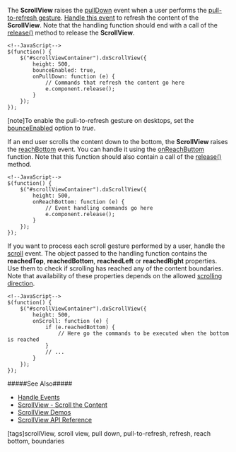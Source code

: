 The **ScrollView** raises the [pullDown](/api-reference/10%20UI%20Widgets/dxScrollView/4%20Events/pullDown.md '/Documentation/ApiReference/UI_Widgets/dxScrollView/Events/#pullDown') event when a user performs the [pull-to-refresh gesture](https://en.wikipedia.org/wiki/Pull-to-refresh). [Handle this event](/concepts/00%20Getting%20Started/10%20Widget%20Basics%20-%20jQuery/15%20Handle%20Events.md '/Documentation/Guide/Getting_Started/Widget_Basics_-_jQuery/Handle_Events') to refresh the content of the **ScrollView**. Note that the handling function should end with a call of the [release()](/api-reference/10%20UI%20Widgets/dxScrollView/3%20Methods/release(preventScrollBottom).md '/Documentation/ApiReference/UI_Widgets/dxScrollView/Methods/#releasepreventScrollBottom') method to release the **ScrollView**.

    <!--JavaScript-->
    $(function() {
		$("#scrollViewContainer").dxScrollView({
            height: 500,
            bounceEnabled: true,
            onPullDown: function (e) {
                // Commands that refresh the content go here
                e.component.release();
            }
        });
    });

[note]To enable the pull-to-refresh gesture on desktops, set the [bounceEnabled](/api-reference/10%20UI%20Widgets/dxScrollable/1%20Configuration/bounceEnabled.md '/Documentation/ApiReference/UI_Widgets/dxScrollView/Configuration/#bounceEnabled') option to *true*.

If an end user scrolls the content down to the bottom, the **ScrollView** raises the [reachBottom](/api-reference/10%20UI%20Widgets/dxScrollView/4%20Events/reachBottom.md '/Documentation/ApiReference/UI_Widgets/dxScrollView/Events/#reachBottom') event. You can handle it using the [onReachButtom](/api-reference/10%20UI%20Widgets/dxScrollView/1%20Configuration/onReachBottom.md '/Documentation/ApiReference/UI_Widgets/dxScrollView/Configuration/#onReachBottom') function. Note that this function should also contain a call of the [release()](/api-reference/10%20UI%20Widgets/dxScrollView/3%20Methods/release(preventScrollBottom).md '/Documentation/ApiReference/UI_Widgets/dxScrollView/Methods/#releasepreventScrollBottom') method. 

    <!--JavaScript-->
    $(function() {
        $("#scrollViewContainer").dxScrollView({
            height: 500,
            onReachBottom: function (e) {
                // Event handling commands go here
                e.component.release();
            }
        });
    });

If you want to process each scroll gesture performed by a user, handle the [scroll](/api-reference/10%20UI%20Widgets/dxScrollable/4%20Events/scroll.md '/Documentation/ApiReference/UI_Widgets/dxScrollView/Events/#scroll') event. The object passed to the handling function contains the **reachedTop**, **reachedBottom**, **reachedLeft** or **reachedRight** properties. Use them to check if scrolling has reached any of the content boundaries. Note that availability of these properties depends on the allowed [scrolling direction](/api-reference/10%20UI%20Widgets/dxScrollable/1%20Configuration/direction.md '/Documentation/ApiReference/UI_Widgets/dxScrollView/Configuration/#direction').

    <!--JavaScript-->
    $(function() {
        $("#scrollViewContainer").dxScrollView({
            height: 500,
            onScroll: function (e) {
                if (e.reachedBottom) {
                    // Here go the commands to be executed when the bottom is reached
                }
                // ...
            }
        });
    });

#####See Also#####
- [Handle Events](/concepts/00%20Getting%20Started/10%20Widget%20Basics%20-%20jQuery/15%20Handle%20Events.md '/Documentation/Guide/Getting_Started/Widget_Basics_-_jQuery/Handle_Events')
- [ScrollView - Scroll the Content](/concepts/05%20Widgets/ScrollView/05%20Scroll%20the%20Content '/Documentation/Guide/Widgets/ScrollView/Scroll_the_Content/')
- [ScrollView Demos](https://js.devexpress.com/Demos/WidgetsGallery/#demo/forms_and_multi-purpose-scrollview-overview)
- [ScrollView API Reference](/api-reference/10%20UI%20Widgets/dxScrollView '/Documentation/ApiReference/UI_Widgets/dxScrollView/')

[tags]scrollView, scroll view, pull down, pull-to-refresh, refresh, reach bottom, boundaries